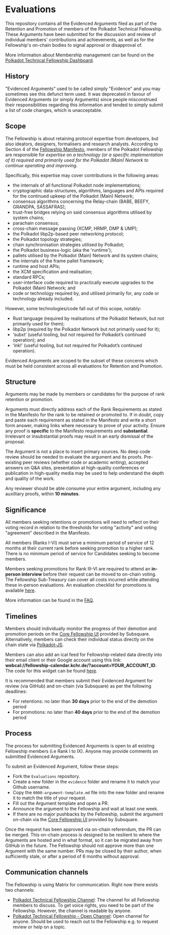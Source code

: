# Evaluations

This repository contains all the Evidenced Arguments filed as part of the Retention and Promotion of members of the Polkadot Technical Fellowship. These Arguments have been submitted for the discussion and review of individual members' contributions and achievements, as well as for the Fellowship's on-chain bodies to signal approval or disapproval of.

More information about Membership management can be found on the [Polkadot Technical Fellowship Dashboard](https://polkadot-fellows.xyz/#/membership).

## History

"Evidenced Arguments" used to be called simply "Evidence" and you may sometimes see this defunct term used. It was deprecated in favour of Evidenced Arguments (or simply Arguments) since people misconstrued their responsibilities regarding this information and tended to simply submit a list of code changes, which is unacceptable.

## Scope

The Fellowship is about retaining protocol expertise from developers, but also ideators, designers, formalisers and research analysts.
According to Section 4 of the [Fellowship Manifesto](https://github.com/polkadot-fellows/manifesto/blob/0c3df46d76625980b8b48742cb86f4d8fa6dda8d/manifesto.pdf), members of the Polkadot Fellowship are responsible for *expertise on a technology (or a specific implementation of it) required and primarily used for the Polkadot (Main) Network to continue operating and improving*. 

Specifically, this expertise may cover contributions in the following areas:
 * the internals of all functional Polkadot node implementations;
 * cryptographic data-structures, algorithms, languages and APIs required for the continued upkeep of the Polkadot (Main) Network;
 * consensus algorithms concerning the Relay-chain (BABE, BEEFY, GRANDPA, SASSAFRAS);
 * trust-free bridges relying on said consensus algorithms utilised by system chains;
 * parachain consensus;
 * cross-chain message passing (XCMP, HRMP, DMP \& UMP);
 * the Polkadot libp2p-based peer networking protocol;
 * the Polkadot topology strategies;
 * chain synchronisation strategies utilised by Polkadot;
 * the Polkadot business-logic (aka the 'runtime');
 * pallets utilised by the Polkadot (Main) Network and its system chains;
 * the internals of the frame pallet framework;
 * runtime and host APIs;
 * the XCM specification and realisation;
 * standard RPCs;
 * user-interface code required to practically execute upgrades to the Polkadot (Main) Network; and
 * code or technology required by, and utilised primarily for, any code or technology already included.

However, some technologies/code fall out of this scope, notably:
 * Rust language (required by realisations of the Polkadot Network, but not primarily used for them);
 * libp2p (required by the Polkadot Network but not primarily used for it);
 * ‘subxt‘ (useful tooling, but not required for Polkadot’s continued operation); and
 * ‘ink!’ (useful tooling, but not required for Polkadot’s continued operation).

Evidenced Arguments are scoped to the subset of these concerns which must be held consistent across all evaluations for Retention and Promotion.


## Structure

Arguments may be made by members or candidates for the purpose of rank retention or promotion.

Arguments must directly address each of the Rank Requirements as stated in the Manifesto for the rank to be retained or promoted to. If in doubt, copy and paste each requirement as stated in the Manifesto and write a short form answer, making links where necessary to prove of your activity. Ensure any proof is __specific__ to the Manifesto requirements and __substantial__. Irrelevant or insubstantial proofs may result in an early dismissal of the proposal.

The Argument is not a place to insert primary sources. No deep code review should be needed to evaluate the argument and its proofs. Pre-existing peer reviews (whether code or academic writing), accepted answers on Q&A sites, presentation at high-quality conferences or publication in high-quality media may be used to help understand the depth and quality of the work.

Any reviewer should be able consume your entire argument, including any auxilliary proofs, within __10 minutes__. 


## Significance

All members seeking retentions or promotions will need to reflect on their voting record in relation to the thresholds for voting "activity" and voting "agreement" described in the Manifesto. 

All members (Ranks I-VI) must serve a minimum period of service of 12 months at their current rank before seeking promotion to a higher rank. There is no minimum period of service for Candidates seeking to become members.

Members seeking promotions for Rank III-VI are required to attend an **in-person interview** before their request can be moved to on-chain voting. The Fellowship Sub-Treasury can cover all costs incurred while attending these in-person evaluations. An evaluation checklist for promotions is available [here](https://docs.google.com/document/d/1ZucQ4V06rfNLIRV3ZIDHPwoN3Xa-ib671SNg8My4gao/edit?usp=sharing).

More information can be found in the [FAQ](faq.md).


## Timelines

Members should individually monitor the progress of their demotion and promotion periods on the [Core Fellowship UI](https://collectives.subsquare.io/fellowship/core) provided by Subsquare. Alternatively, members can check their individual status directly on the chain state via [Polkadot-JS](https://polkadot.js.org/apps/?rpc=wss%3A%2F%2Fsys.ibp.network%2Fcollectives-polkadot#/chainstate).

Members can also add an ical feed for Fellowship-related data directly into their email client or their Google account using this link: **webcal://fellowship-calendar.kchr.de/?account=YOUR_ACCOUNT_ID**. The code for this widget can be found [here](https://github.com/bkchr/fellowship-ical). 

It is recommended that members submit their Evidenced Argument for review (via GitHub) and on-chain (via Subsquare) as per the following deadlines:
- For retentions: no later than **30 days** prior to the end of the demotion period
- For promotions: no later than **40 days** prior to the end of the demotion period


## Process

The process for submitting Evidenced Arguments is open to all existing Fellowship members (i.e Rank I to IX). Anyone may provide comments on submitted Evidenced Arguments.

To submit an Evidenced Argument, follow these steps:
  * Fork the `Evaluations` repository.
  * Create a new folder in the `evidence` folder and rename it to match your Github username.
  * Copy the `0000-argument-template.md` file into the new folder and rename it to match the title of your request.
  * Fill out the Argument template and open a PR.
  * Announce the argument to the Fellowship and wait at least one week.
  * If there are no major pushbacks by the Fellowship, submit the argument on-chain via the [Core Fellowship UI](https://collectives.subsquare.io/fellowship/core) provided by Subsquare.

Once the request has been approved via on-chain referendum, the PR can be merged. This on-chain process is designed to be resilient to where the Arguments are hosted and in what format, so it can be migrated away from GitHub in the future. The Fellowship should not approve more than one Argument with the same number. PRs may be closed by their author, when sufficiently stale, or after a period of 6 months without approval. 


## Communication channels

The Fellowship is using Matrix for communication. Right now there exists two channels:

- [Polkadot Technical Fellowship Channel](https://matrix.to/#/#fellowship-members:parity.io): The channel for all Fellowship members to discuss. To get voice rights, you need to be part of the Fellowship. However, the channel is readable by anyone.
- [Polkadot Technical Fellowship - Open Channel](https://matrix.to/#/#fellowship-open-channel:parity.io): Open channel for anyone. Should be used to reach out to the Fellowship e.g. to request review or help on a topic.

